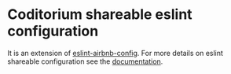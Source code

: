 # Coditorium shareable eslint configuration

It is an extension of [eslint-airbnb-config](https://github.com/airbnb/javascript).
For more details on eslint shareable configuration see the [documentation](http://eslint.org/docs/developer-guide/shareable-configs).

